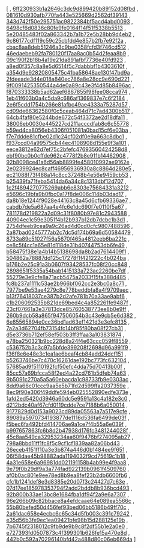 [
, [6ff230933b1a2646c3dc9d899420b89152d08fbd](https://github.com/apache/qpid-proton/commit/6ff230933b1a2646c3dc9d899420b89152d08fbd)
, [081610d930afb770fa443e525669d2562df39143](https://github.com/apache/qpid-proton/commit/081610d930afb770fa443e525669d2562df39143)
, [343d742f50e295751ac9822384bf5acd4abd0093](https://github.com/apache/qpid-proton/commit/343d742f50e295751ac9822384bf5acd4abd0093)
, [6498cf6d0836c80fe9fe0164f14f51f5338b5513](https://github.com/apache/qpid-proton/commit/6498cf6d0836c80fe9fe0164f14f51f5338b5513)
, [5e20485483f02a863342b7a1b72e5b28bb9d4eb2](https://github.com/apache/qpid-proton/commit/5e20485483f02a863342b7a1b72e5b28bb9d4eb2)
, [9c86177cdf119c59c25cbfdd4e857b2fb7e92f2a](https://github.com/apache/qpid-proton/commit/9c86177cdf119c59c25cbfdd4e857b2fb7e92f2a)
, [cbac8aa8deb51246a3c9be0358fcfd3f746cd512](https://github.com/apache/qpid-proton/commit/cbac8aa8deb51246a3c9be0358fcfd3f746cd512)
, [46edaebeb92fa780120f17aa8ac0b54d2feaa8b9](https://github.com/apache/qpid-proton/commit/46edaebeb92fa780120f17aa8ac0b54d2feaa8b9)
, [09c190f2b18b4a19e21da891afbf7736e40fd923](https://github.com/apache/qpid-proton/commit/09c190f2b18b4a19e21da891afbf7736e40fd923)
, [a8ed0f357c8a8e5d6514f5c7dabbbf1b4303610f](https://github.com/apache/qpid-proton/commit/a8ed0f357c8a8e5d6514f5c7dabbbf1b4303610f)
, [a354d9e92820805475c41ba58648ae130f47bd9a](https://github.com/apache/qpid-proton/commit/a354d9e92820805475c41ba58648ae130f47bd9a)
, [2fdeeade3d4e018a840ec786a8e28cc9e690d221](https://github.com/apache/qpid-proton/commit/2fdeeade3d4e018a840ec786a8e28cc9e690d221)
, [9f0091425350544a4de0a89c43e3f4d85b8496ac](https://github.com/apache/qpid-proton/commit/9f0091425350544a4de0a89c43e3f4d85b8496ac)
, [f870333338b5ad62aef6867855f98fee08cca974](https://github.com/apache/qpid-proton/commit/f870333338b5ad62aef6867855f98fee08cca974)
, [1eb41f603b0a4c5da9c686af1369837e7c6f2184](https://github.com/apache/qpid-proton/commit/1eb41f603b0a4c5da9c686af1369837e7c6f2184)
, [2e6f5cdd1754b266e81afbc49ae4333a75287d57](https://github.com/apache/qpid-proton/commit/2e6f5cdd1754b266e81afbc49ae4333a75287d57)
, [cd09de66362580f0c5ceab464d71c7ad4300b517](https://github.com/apache/qpid-proton/commit/cd09de66362580f0c5ceab464d71c7ad4300b517)
, [64cb4faf80e5244bde672c54f3372ae2d18dfa11](https://github.com/apache/qpid-proton/commit/64cb4faf80e5244bde672c54f3372ae2d18dfa11)
, [38006eb0030e445227cd211acccdfab8c6c55778](https://github.com/apache/qpid-proton/commit/38006eb0030e445227cd211acccdfab8c6c55778)
, [b59ed4ca8056eb4306f051081a0bad15cf6e03ba](https://github.com/apache/qpid-proton/commit/b59ed4ca8056eb4306f051081a0bad15cf6e03ba)
, [f7e7ddde81cfbe02d1c24cf02df0e9a663c8dbc1](https://github.com/apache/qpid-proton/commit/f7e7ddde81cfbe02d1c24cf02df0e9a663c8dbc1)
, [f937ccd04a99575cb44ec4108908d155e9f3a101](https://github.com/apache/qpid-proton/commit/f937ccd04a99575cb44ec4108908d155e9f3a101)
, [eece3812e62d7ef75c2bfefc47693560424258d8](https://github.com/apache/qpid-proton/commit/eece3812e62d7ef75c2bfefc47693560424258d8)
, [ebf90bc0b0cffde962c4778f2b8e911b14462908](https://github.com/apache/qpid-proton/commit/ebf90bc0b0cffde962c4778f2b8e911b14462908)
, [92b8098ce41a6d56ab8899fe458010992ae9162e](https://github.com/apache/qpid-proton/commit/92b8098ce41a6d56ab8899fe458010992ae9162e)
, [2e0239924ec8caff46956936930a8c8864d280e5](https://github.com/apache/qpid-proton/commit/2e0239924ec8caff46956936930a8c8864d280e5)
, [ec21088f73f488a14c8cc37248b4e56e9459cb53](https://github.com/apache/qpid-proton/commit/ec21088f73f488a14c8cc37248b4e56e9459cb53)
, [b25439fa71feba5414da6a34c8c1313dbf12d707](https://github.com/apache/qpid-proton/commit/b25439fa71feba5414da6a34c8c1313dbf12d707)
, [1c2f4894270775269abb6e8303e75684331a3212](https://github.com/apache/qpid-proton/commit/1c2f4894270775269abb6e8303e75684331a3212)
, [e5696c19bfa9b0fbc0a17f8de006c114b03dad17](https://github.com/apache/qpid-proton/commit/e5696c19bfa9b0fbc0a17f8de006c114b03dad17)
, [da8b18e1244f9028e44163c8a45d6cfb69336ae7](https://github.com/apache/qpid-proton/commit/da8b18e1244f9028e44163c8a45d6cfb69336ae7)
, [cabdb7de5a687aa4e4fc6e1dc690f7e0110f5a67](https://github.com/apache/qpid-proton/commit/cabdb7de5a687aa4e4fc6e1dc690f7e0110f5a67)
, [781178d219822a2d09c31f8080b97e81c2943588](https://github.com/apache/qpid-proton/commit/781178d219822a2d09c31f8080b97e81c2943588)
, [40904ec1c59e3051f4b12b937b12db7dcbc1b3d1](https://github.com/apache/qpid-proton/commit/40904ec1c59e3051f4b12b937b12db7dcbc1b3d1)
, [2754dfeeb9cea9a9c26ad4d0cd0cfc9807488596](https://github.com/apache/qpid-proton/commit/2754dfeeb9cea9a9c26ad4d0cd0cfc9807488596)
, [2a87bad0245777ab2c7dc5d174b69a6d50584479](https://github.com/apache/qpid-proton/commit/2a87bad0245777ab2c7dc5d174b69a6d50584479)
, [8733a89c51027f56a5670f465a4812eeb6ba221c](https://github.com/apache/qpid-proton/commit/8733a89c51027f56a5670f465a4812eeb6ba221c)
, [ce8c5f4cc1a65e81d118de31b40744753db6fe49](https://github.com/apache/qpid-proton/commit/ce8c5f4cc1a65e81d118de31b40744753db6fe49)
, [b58475f38e1a4b14b5138698da8b2ad7614409f1](https://github.com/apache/qpid-proton/commit/b58475f38e1a4b14b5138698da8b2ad7614409f1)
, [504862a78887dd125c17278f1f421222c4b024ba](https://github.com/apache/qpid-proton/commit/504862a78887dd125c17278f1f421222c4b024ba)
, [b176b2e25c91a3b0607f93428537fc08f20cc848](https://github.com/apache/qpid-proton/commit/b176b2e25c91a3b0607f93428537fc08f20cc848)
, [2898651f5335a54bab1415133a723ac2260be7df](https://github.com/apache/qpid-proton/commit/2898651f5335a54bab1415133a723ac2260be7df)
, [55279e3e9cfe8a71acb5475a2033f15fa388d485](https://github.com/apache/qpid-proton/commit/55279e3e9cfe8a71acb5475a2033f15fa388d485)
, [fc8b237a1111c53ae2b966bf062cc2e3bc0a8c71](https://github.com/apache/qpid-proton/commit/fc8b237a1111c53ae2b966bf062cc2e3bc0a8c71)
, [7977be9e53ae4279c8e778beddbfa8a4f9709aec](https://github.com/apache/qpid-proton/commit/7977be9e53ae4279c8e778beddbfa8a4f9709aec)
, [b13f76418037ce387b2d2afe781b70a33ae9abf6](https://github.com/apache/qpid-proton/commit/b13f76418037ce387b2d2afe781b70a33ae9abf6)
, [c1b206092535b821de69bed4c4a852261fe9487f](https://github.com/apache/qpid-proton/commit/c1b206092535b821de69bed4c4a852261fe9487f)
, [23cf07661a3e37813dce85760538773ee8b0e9ff](https://github.com/apache/qpid-proton/commit/23cf07661a3e37813dce85760538773ee8b0e9ff)
, [260b9dcb58a865f947506054b3c43e9cb5e6d382](https://github.com/apache/qpid-proton/commit/260b9dcb58a865f947506054b3c43e9cb5e6d382)
, [6e85565894e0cc36bd1ad63ef1421d3e3efc8135](https://github.com/apache/qpid-proton/commit/6e85565894e0cc36bd1ad63ef1421d3e3efc8135)
, [7a2a3d62704fb73154fc14bf85f80ba08f27cb31](https://github.com/apache/qpid-proton/commit/7a2a3d62704fb73154fc14bf85f80ba08f27cb31)
, [d5e3736b712ef58ef503b3ff3ffaa3a103831874](https://github.com/apache/qpid-proton/commit/d5e3736b712ef58ef503b3ff3ffaa3a103831874)
, [e78ba250321b9bc228d8a24f4e63ccc059ff8559](https://github.com/apache/qpid-proton/commit/e78ba250321b9bc228d8a24f4e63ccc059ff8559)
, [c536752b3c3c97a5bfde399208f2698d96a991f9](https://github.com/apache/qpid-proton/commit/c536752b3c3c97a5bfde399208f2698d96a991f9)
, [f36f8e6e48e3c1ea1ae6beaf4cb84add24dcf151](https://github.com/apache/qpid-proton/commit/f36f8e6e48e3c1ea1ae6beaf4cb84add24dcf151)
, [b5263746be7c470c16261dae192bc773fc632104](https://github.com/apache/qpid-proton/commit/b5263746be7c470c16261dae192bc773fc632104)
, [57685ad9f5110192fcf50efc4dda75d70413b00f](https://github.com/apache/qpid-proton/commit/57685ad9f5110192fcf50efc4dda75d70413b00f)
, [85cc57a69bfcca58f2ed4a22cd761b5dfeb74a63](https://github.com/apache/qpid-proton/commit/85cc57a69bfcca58f2ed4a22cd761b5dfeb74a63)
, [9b5091c270a5a5a60ebacda1c98733fb9e0303ac](https://github.com/apache/qpid-proton/commit/9b5091c270a5a5a60ebacda1c98733fb9e0303ac)
, [8dd9a66c01ccc9aa5e5b71fd2d599ffa2037359e](https://github.com/apache/qpid-proton/commit/8dd9a66c01ccc9aa5e5b71fd2d599ffa2037359e)
, [8ec9f90e306f49ddfe594eb025552890edfe373e](https://github.com/apache/qpid-proton/commit/8ec9f90e306f49ddfe594eb025552890edfe373e)
, [1afd2ed5420d3946a60dc5e9591a13c4a182e3c0](https://github.com/apache/qpid-proton/commit/1afd2ed5420d3946a60dc5e9591a13c4a182e3c0)
, [d212bdc40af67cfd0119cdde7ce7188b6a050014](https://github.com/apache/qpid-proton/commit/d212bdc40af67cfd0119cdde7ce7188b6a050014)
, [9177829d0d153a9023cd89da05563a7a517e9cfe](https://github.com/apache/qpid-proton/commit/9177829d0d153a9023cd89da05563a7a517e9cfe)
, [89089a5970734193877de1116d536fa6499de03f](https://github.com/apache/qpid-proton/commit/89089a5970734193877de1116d536fa6499de03f)
, [f5bec6fa492bfd414706ae9a1ce7f4b55a6e039f](https://github.com/apache/qpid-proton/commit/f5bec6fa492bfd414706ae9a1ce7f4b55a6e039f)
, [b997657863fc6b8d2b47938d176fc3481244028f](https://github.com/apache/qpid-proton/commit/b997657863fc6b8d2b47938d176fc3481244028f)
, [45c8aa549ca32953234aa60f9476bf274095ab27](https://github.com/apache/qpid-proton/commit/45c8aa549ca32953234aa60f9476bf274095ab27)
, [798a8bbd11ff1fc8f5c9cf1cf1839aa82a06bd43](https://github.com/apache/qpid-proton/commit/798a8bbd11ff1fc8f5c9cf1cf1839aa82a06bd43)
, [26eceb4151ff10a3e3b874a446d0b1484ee9f651](https://github.com/apache/qpid-proton/commit/26eceb4151ff10a3e3b874a446d0b1484ee9f651)
, [06f58dae45b98882ada1194032f9cd75619c1b18](https://github.com/apache/qpid-proton/commit/06f58dae45b98882ada1194032f9cd75619c1b18)
, [4a31e658e6a96981dd021191158b4ab99e4f9aa8](https://github.com/apache/qpid-proton/commit/4a31e658e6a96981dd021191158b4ab99e4f9aa8)
, [9e79f0b29df9a3a774fad922139b0961f4509760](https://github.com/apache/qpid-proton/commit/9e79f0b29df9a3a774fad922139b0961f4509760)
, [af0b0ac801e9ee78ed8b9ea8fef23b2db6600fb6](https://github.com/apache/qpid-proton/commit/af0b0ac801e9ee78ed8b9ea8fef23b2db6600fb6)
, [cfc1b1241def8e3d8385e20d07f3c24427d7c63e](https://github.com/apache/qpid-proton/commit/cfc1b1241def8e3d8385e20d07f3c24427d7c63e)
, [07d17ee185978353794f2add2bddb8b936bcd493](https://github.com/apache/qpid-proton/commit/07d17ee185978353794f2add2bddb8b936bcd493)
, [92b800b33ae13bc8e1684fba1df94f2a9e6a7307](https://github.com/apache/qpid-proton/commit/92b800b33ae13bc8e1684fba1df94f2a9e6a7307)
, [96e266b09c82bbace8a4efdcaae64e089ea5566c](https://github.com/apache/qpid-proton/commit/96e266b09c82bbace8a4efdcaae64e089ea5566c)
, [55b80befed50d456fef93bed06bb5186b49ff70c](https://github.com/apache/qpid-proton/commit/55b80befed50d456fef93bed06bb5186b49ff70c)
, [2a61dac658e4ecbc6c65c34d5fb003c391c79242](https://github.com/apache/qpid-proton/commit/2a61dac658e4ecbc6c65c34d5fb003c391c79242)
, [e35d56b3fe9ec1ea09421bfe98b15d288125e19b](https://github.com/apache/qpid-proton/commit/e35d56b3fe9ec1ea09421bfe98b15d288125e19b)
, [7b6745f2318012c9fb9de9b9c8f2df55b1e2a0e0](https://github.com/apache/qpid-proton/commit/7b6745f2318012c9fb9de9b9c8f2df55b1e2a0e0)
, [e727393fd0507873c4f399301b626fe15a470e8d](https://github.com/apache/qpid-proton/commit/e727393fd0507873c4f399301b626fe15a470e8d)
, [442b0c592a70296140bfd42a488d80c06eb669da](https://github.com/apache/qpid-proton/commit/442b0c592a70296140bfd42a488d80c06eb669da)
]